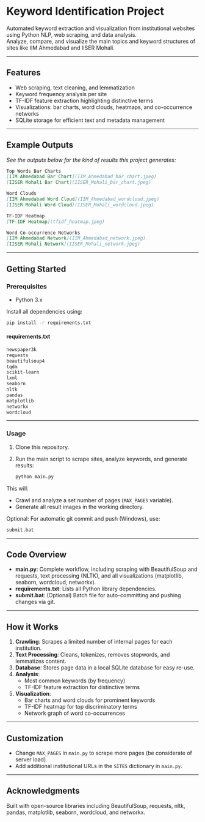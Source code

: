 

# Keyword Identification Project

Automated keyword extraction and visualization from institutional websites using Python NLP, web scraping, and data analysis.  
Analyze, compare, and visualize the main topics and keyword structures of sites like IIM Ahmedabad and IISER Mohali.

***

## Features

- Web scraping, text cleaning, and lemmatization
- Keyword frequency analysis per site
- TF-IDF feature extraction highlighting distinctive terms
- Visualizations: bar charts, word clouds, heatmaps, and co-occurrence networks
- SQLite storage for efficient text and metadata management

***

## Example Outputs

_See the outputs below for the kind of results this project generates:_  
```md
Top Words Bar Charts
[IIM Ahmedabad Bar Chart](IIM_Ahmedabad_bar_chart.jpeg)
[IISER Mohali Bar Chart](IISER_Mohali_bar_chart.jpeg)

Word Clouds
[IIM Ahmedabad Word Cloud](IIM_Ahmedabad_wordcloud.jpeg)
[IISER Mohali Word Cloud](IISER_Mohali_wordcloud.jpeg)

TF-IDF Heatmap
[TF-IDF Heatmap](tfidf_heatmap.jpeg)

Word Co-occurrence Networks
[IIM Ahmedabad Network](IIM_Ahmedabad_network.jpeg)
[IISER Mohali Network](IISER_Mohali_network.jpeg)
```

***

## Getting Started

### Prerequisites

- Python 3.x

Install all dependencies using:

```bash
pip install -r requirements.txt
```

#### requirements.txt

```txt
newspaper3k
requests
beautifulsoup4
tqdm
scikit-learn
lxml
seaborn
nltk
pandas
matplotlib
networkx
wordcloud
```

***

### Usage

1. Clone this repository.
2. Run the main script to scrape sites, analyze keywords, and generate results:

    ```bash
    python main.py
    ```

This will:
- Crawl and analyze a set number of pages (`MAX_PAGES` variable).
- Generate all result images in the working directory.

Optional: For automatic git commit and push (Windows), use:
```bash
submit.bat
```

***

## Code Overview

- **main.py**: Complete workflow, including scraping with BeautifulSoup and requests, text processing (NLTK), and all visualizations (matplotlib, seaborn, wordcloud, networkx).
- **requirements.txt**: Lists all Python library dependencies.
- **submit.bat**: (Optional) Batch file for auto-committing and pushing changes via git.

***

## How it Works

1. **Crawling**: Scrapes a limited number of internal pages for each institution.
2. **Text Processing**: Cleans, tokenizes, removes stopwords, and lemmatizes content.
3. **Database**: Stores page data in a local SQLite database for easy re-use.
4. **Analysis**:
   - Most common keywords (by frequency)
   - TF-IDF feature extraction for distinctive terms
5. **Visualization**:
   - Bar charts and word clouds for prominent keywords
   - TF-IDF heatmap for top discriminatory terms
   - Network graph of word co-occurrences

***

## Customization

- Change `MAX_PAGES` in `main.py` to scrape more pages (be considerate of server load).
- Add additional institutional URLs in the `SITES` dictionary in `main.py`.

***


## Acknowledgments

Built with open-source libraries including BeautifulSoup, requests, nltk, pandas, matplotlib, seaborn, wordcloud, and networkx.


